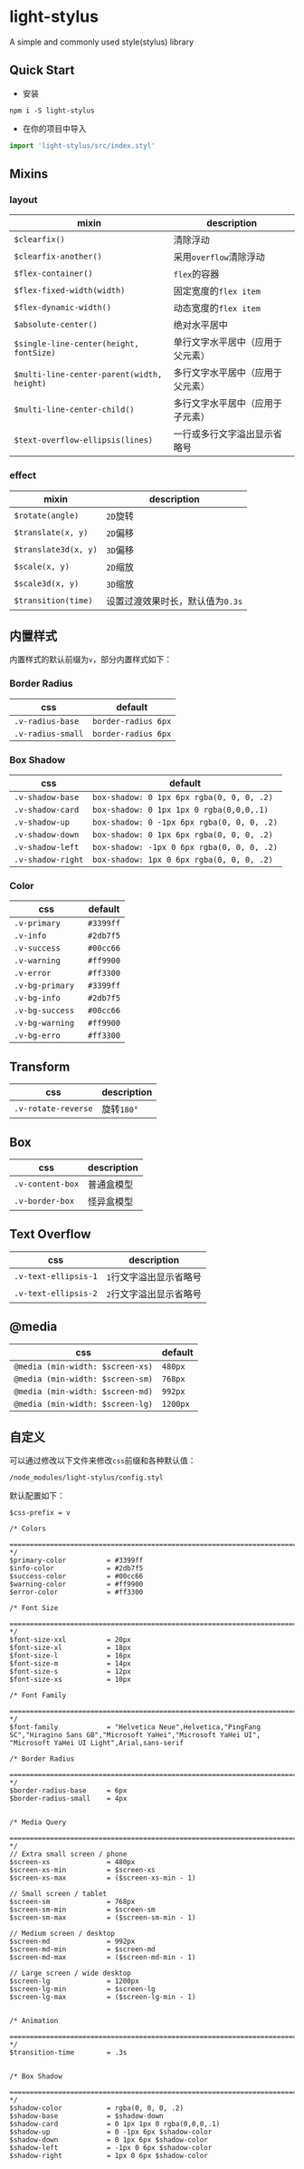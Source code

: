 # light-stylus
A simple and commonly used style(stylus) library

## Quick Start

- 安装
```
npm i -S light-stylus
```

- 在你的项目中导入
```js
import 'light-stylus/src/index.styl'
```

## Mixins

### layout

mixin|description
---|---
`$clearfix()`|清除浮动
`$clearfix-another()`|采用`overflow`清除浮动
`$flex-container()`|`flex`的容器
`$flex-fixed-width(width)`|固定宽度的`flex item`
`$flex-dynamic-width()`|动态宽度的`flex item`
`$absolute-center()`|绝对水平居中
`$single-line-center(height, fontSize)`|单行文字水平居中（应用于父元素）
`$multi-line-center-parent(width, height)`|多行文字水平居中（应用于父元素）
`$multi-line-center-child()`|多行文字水平居中（应用于子元素）
`$text-overflow-ellipsis(lines)`|一行或多行文字溢出显示省略号

### effect

mixin|description
---|---
`$rotate(angle)`|`2D`旋转
`$translate(x, y)`|`2D`偏移
`$translate3d(x, y)`|`3D`偏移
`$scale(x, y)`|`2D`缩放
`$scale3d(x, y)`|`3D`缩放
`$transition(time)`|设置过渡效果时长，默认值为`0.3s`

## 内置样式

内置样式的默认前缀为`v`，部分内置样式如下：

### Border Radius

css|default
---|---
`.v-radius-base`|`border-radius 6px`
`.v-radius-small`|`border-radius 6px`

### Box Shadow
css|default
---|---
`.v-shadow-base`|`box-shadow: 0 1px 6px rgba(0, 0, 0, .2)`
`.v-shadow-card`|`box-shadow: 0 1px 1px 0 rgba(0,0,0,.1)`
`.v-shadow-up`|`box-shadow: 0 -1px 6px rgba(0, 0, 0, .2)`
`.v-shadow-down`|`box-shadow: 0 1px 6px rgba(0, 0, 0, .2)`
`.v-shadow-left`|`box-shadow: -1px 0 6px rgba(0, 0, 0, .2)`
`.v-shadow-right`|`box-shadow: 1px 0 6px rgba(0, 0, 0, .2)`

### Color
css|default
---|---
`.v-primary`| `#3399ff`
`.v-info`| `#2db7f5`
`.v-success`| `#00cc66`
`.v-warning`| `#ff9900`
`.v-error`| `#ff3300`
`.v-bg-primary `| `#3399ff`
`.v-bg-info`| `#2db7f5`
`.v-bg-success `| `#00cc66`
`.v-bg-warning `| `#ff9900`
`.v-bg-erro`| `#ff3300`

## Transform
css|description
---|---
`.v-rotate-reverse`| 旋转`180°`

## Box
css|description
---|---
`.v-content-box`| 普通盒模型
`.v-border-box`| 怪异盒模型

## Text Overflow
css|description
---|---
`.v-text-ellipsis-1`| `1`行文字溢出显示省略号
`.v-text-ellipsis-2`| `2`行文字溢出显示省略号

## @media
css|default
---|---
`@media (min-width: $screen-xs)`|`480px`
`@media (min-width: $screen-sm)`|`768px`
`@media (min-width: $screen-md)`|`992px`
`@media (min-width: $screen-lg)`|`1200px`


## 自定义

可以通过修改以下文件来修改`css`前缀和各种默认值： 

```
/node_modules/light-stylus/config.styl
```

默认配置如下：

```stylus
$css-prefix = v

/* Colors
   ========================================================================== */
$primary-color          = #3399ff
$info-color             = #2db7f5
$success-color          = #00cc66
$warning-color          = #ff9900
$error-color            = #ff3300

/* Font Size
   ========================================================================== */
$font-size-xxl          = 20px
$font-size-xl           = 18px
$font-size-l            = 16px
$font-size-m            = 14px
$font-size-s            = 12px
$font-size-xs           = 10px

/* Font Family
   ========================================================================== */
$font-family            = "Helvetica Neue",Helvetica,"PingFang SC","Hiragino Sans GB","Microsoft YaHei","Microsoft YaHei UI", "Microsoft YaHei UI Light",Arial,sans-serif

/* Border Radius
   ========================================================================== */
$border-radius-base     = 6px
$border-radius-small    = 4px


/* Media Query
   ========================================================================== */
// Extra small screen / phone
$screen-xs              = 480px
$screen-xs-min          = $screen-xs
$screen-xs-max          = ($screen-xs-min - 1)

// Small screen / tablet
$screen-sm              = 768px
$screen-sm-min          = $screen-sm
$screen-sm-max          = ($screen-sm-min - 1)

// Medium screen / desktop
$screen-md              = 992px
$screen-md-min          = $screen-md
$screen-md-max          = ($screen-md-min - 1)

// Large screen / wide desktop
$screen-lg              = 1200px
$screen-lg-min          = $screen-lg
$screen-lg-max          = ($screen-lg-min - 1)


/* Animation
   ========================================================================== */
$transition-time        = .3s


/* Box Shadow
   ========================================================================== */
$shadow-color           = rgba(0, 0, 0, .2)
$shadow-base            = $shadow-down
$shadow-card            = 0 1px 1px 0 rgba(0,0,0,.1)
$shadow-up              = 0 -1px 6px $shadow-color
$shadow-down            = 0 1px 6px $shadow-color
$shadow-left            = -1px 0 6px $shadow-color
$shadow-right           = 1px 0 6px $shadow-color
```
